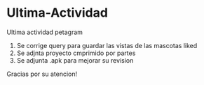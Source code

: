 # Ultima-Actividad
Ultima actividad petagram


1. Se corrige query para guardar las vistas de las mascotas liked
2. Se adjnta proyecto cmprimido por partes
3. Se adjunta .apk para mejorar su revision

Gracias por su atencion!
